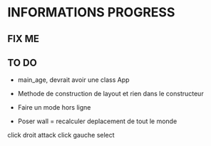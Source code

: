 # INFORMATIONS PROGRESS

## FIX ME

## TO DO
- main_age, devrait avoir une class App
- Methode de construction de layout et rien dans le constructeur

- Faire un mode hors ligne

- Poser wall = recalculer deplacement de tout le monde

click droit attack
click gauche select
